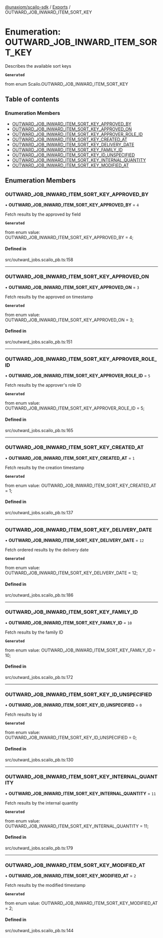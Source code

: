 [@unaxiom/scailo-sdk](../README.md) / [Exports](../modules.md) / OUTWARD\_JOB\_INWARD\_ITEM\_SORT\_KEY

# Enumeration: OUTWARD\_JOB\_INWARD\_ITEM\_SORT\_KEY

Describes the available sort keys

**`Generated`**

from enum Scailo.OUTWARD_JOB_INWARD_ITEM_SORT_KEY

## Table of contents

### Enumeration Members

- [OUTWARD\_JOB\_INWARD\_ITEM\_SORT\_KEY\_APPROVED\_BY](OUTWARD_JOB_INWARD_ITEM_SORT_KEY.md#outward_job_inward_item_sort_key_approved_by)
- [OUTWARD\_JOB\_INWARD\_ITEM\_SORT\_KEY\_APPROVED\_ON](OUTWARD_JOB_INWARD_ITEM_SORT_KEY.md#outward_job_inward_item_sort_key_approved_on)
- [OUTWARD\_JOB\_INWARD\_ITEM\_SORT\_KEY\_APPROVER\_ROLE\_ID](OUTWARD_JOB_INWARD_ITEM_SORT_KEY.md#outward_job_inward_item_sort_key_approver_role_id)
- [OUTWARD\_JOB\_INWARD\_ITEM\_SORT\_KEY\_CREATED\_AT](OUTWARD_JOB_INWARD_ITEM_SORT_KEY.md#outward_job_inward_item_sort_key_created_at)
- [OUTWARD\_JOB\_INWARD\_ITEM\_SORT\_KEY\_DELIVERY\_DATE](OUTWARD_JOB_INWARD_ITEM_SORT_KEY.md#outward_job_inward_item_sort_key_delivery_date)
- [OUTWARD\_JOB\_INWARD\_ITEM\_SORT\_KEY\_FAMILY\_ID](OUTWARD_JOB_INWARD_ITEM_SORT_KEY.md#outward_job_inward_item_sort_key_family_id)
- [OUTWARD\_JOB\_INWARD\_ITEM\_SORT\_KEY\_ID\_UNSPECIFIED](OUTWARD_JOB_INWARD_ITEM_SORT_KEY.md#outward_job_inward_item_sort_key_id_unspecified)
- [OUTWARD\_JOB\_INWARD\_ITEM\_SORT\_KEY\_INTERNAL\_QUANTITY](OUTWARD_JOB_INWARD_ITEM_SORT_KEY.md#outward_job_inward_item_sort_key_internal_quantity)
- [OUTWARD\_JOB\_INWARD\_ITEM\_SORT\_KEY\_MODIFIED\_AT](OUTWARD_JOB_INWARD_ITEM_SORT_KEY.md#outward_job_inward_item_sort_key_modified_at)

## Enumeration Members

### OUTWARD\_JOB\_INWARD\_ITEM\_SORT\_KEY\_APPROVED\_BY

• **OUTWARD\_JOB\_INWARD\_ITEM\_SORT\_KEY\_APPROVED\_BY** = ``4``

Fetch results by the approved by field

**`Generated`**

from enum value: OUTWARD_JOB_INWARD_ITEM_SORT_KEY_APPROVED_BY = 4;

#### Defined in

src/outward_jobs.scailo_pb.ts:158

___

### OUTWARD\_JOB\_INWARD\_ITEM\_SORT\_KEY\_APPROVED\_ON

• **OUTWARD\_JOB\_INWARD\_ITEM\_SORT\_KEY\_APPROVED\_ON** = ``3``

Fetch results by the approved on timestamp

**`Generated`**

from enum value: OUTWARD_JOB_INWARD_ITEM_SORT_KEY_APPROVED_ON = 3;

#### Defined in

src/outward_jobs.scailo_pb.ts:151

___

### OUTWARD\_JOB\_INWARD\_ITEM\_SORT\_KEY\_APPROVER\_ROLE\_ID

• **OUTWARD\_JOB\_INWARD\_ITEM\_SORT\_KEY\_APPROVER\_ROLE\_ID** = ``5``

Fetch results by the approver's role ID

**`Generated`**

from enum value: OUTWARD_JOB_INWARD_ITEM_SORT_KEY_APPROVER_ROLE_ID = 5;

#### Defined in

src/outward_jobs.scailo_pb.ts:165

___

### OUTWARD\_JOB\_INWARD\_ITEM\_SORT\_KEY\_CREATED\_AT

• **OUTWARD\_JOB\_INWARD\_ITEM\_SORT\_KEY\_CREATED\_AT** = ``1``

Fetch results by the creation timestamp

**`Generated`**

from enum value: OUTWARD_JOB_INWARD_ITEM_SORT_KEY_CREATED_AT = 1;

#### Defined in

src/outward_jobs.scailo_pb.ts:137

___

### OUTWARD\_JOB\_INWARD\_ITEM\_SORT\_KEY\_DELIVERY\_DATE

• **OUTWARD\_JOB\_INWARD\_ITEM\_SORT\_KEY\_DELIVERY\_DATE** = ``12``

Fetch ordered results by the delivery date

**`Generated`**

from enum value: OUTWARD_JOB_INWARD_ITEM_SORT_KEY_DELIVERY_DATE = 12;

#### Defined in

src/outward_jobs.scailo_pb.ts:186

___

### OUTWARD\_JOB\_INWARD\_ITEM\_SORT\_KEY\_FAMILY\_ID

• **OUTWARD\_JOB\_INWARD\_ITEM\_SORT\_KEY\_FAMILY\_ID** = ``10``

Fetch results by the family ID

**`Generated`**

from enum value: OUTWARD_JOB_INWARD_ITEM_SORT_KEY_FAMILY_ID = 10;

#### Defined in

src/outward_jobs.scailo_pb.ts:172

___

### OUTWARD\_JOB\_INWARD\_ITEM\_SORT\_KEY\_ID\_UNSPECIFIED

• **OUTWARD\_JOB\_INWARD\_ITEM\_SORT\_KEY\_ID\_UNSPECIFIED** = ``0``

Fetch results by id

**`Generated`**

from enum value: OUTWARD_JOB_INWARD_ITEM_SORT_KEY_ID_UNSPECIFIED = 0;

#### Defined in

src/outward_jobs.scailo_pb.ts:130

___

### OUTWARD\_JOB\_INWARD\_ITEM\_SORT\_KEY\_INTERNAL\_QUANTITY

• **OUTWARD\_JOB\_INWARD\_ITEM\_SORT\_KEY\_INTERNAL\_QUANTITY** = ``11``

Fetch results by the internal quantity

**`Generated`**

from enum value: OUTWARD_JOB_INWARD_ITEM_SORT_KEY_INTERNAL_QUANTITY = 11;

#### Defined in

src/outward_jobs.scailo_pb.ts:179

___

### OUTWARD\_JOB\_INWARD\_ITEM\_SORT\_KEY\_MODIFIED\_AT

• **OUTWARD\_JOB\_INWARD\_ITEM\_SORT\_KEY\_MODIFIED\_AT** = ``2``

Fetch results by the modified timestamp

**`Generated`**

from enum value: OUTWARD_JOB_INWARD_ITEM_SORT_KEY_MODIFIED_AT = 2;

#### Defined in

src/outward_jobs.scailo_pb.ts:144
